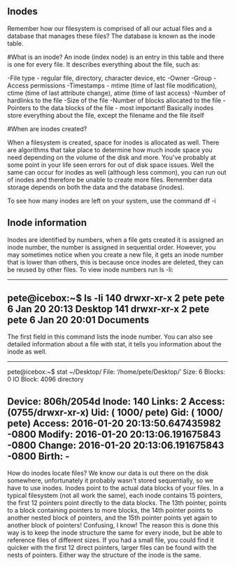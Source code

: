 ## Inodes
Remember how our filesystem is comprised of all our actual files and a database that manages these files? The database is known as the inode table.

#What is an inode?
An inode (index node) is an entry in this table and there is one for every file. It describes everything about the file, such as:

-File type - regular file, directory, character device, etc
-Owner
-Group
-Access permissions
-Timestamps - mtime (time of last file modification), ctime (time of last attribute change), atime (time of last access)
-Number of hardlinks to the file
-Size of the file
-Number of blocks allocated to the file
-Pointers to the data blocks of the file - most important!
Basically inodes store everything about the file, except the filename and the file itself


#When are inodes created?

When a filesystem is created, space for inodes is allocated as well. 
There are algorithms that take place to determine how much inode space you need depending on the volume of the disk and more. 
You've probably at some point in your life seen errors for out of disk space issues.
Well the same can occur for inodes as well (although less common), you can run out of inodes and therefore be unable to create more files. 
Remember data storage depends on both the data and the database (inodes).

To see how many inodes are left on your system, use the command df -i

## Inode information

Inodes are identified by numbers, when a file gets created it is assigned an inode number, the number is assigned in sequential order.
However, you may sometimes notice when you create a new file, it gets an inode number that is lower than others, this is because once inodes are deleted, they can be reused by other files. 
To view inode numbers run ls -li:

---
pete@icebox:~$ ls -li
140 drwxr-xr-x 2 pete pete 6 Jan 20 20:13 Desktop
141 drwxr-xr-x 2 pete pete 6 Jan 20 20:01 Documents
---
The first field in this command lists the inode number.
You can also see detailed information about a file with stat, it tells you information about the inode as well.

---
pete@icebox:~$ stat ~/Desktop/
  File: ‘/home/pete/Desktop/’
  Size: 6               Blocks: 0          IO Block: 4096   directory

Device: 806h/2054d      Inode: 140         Links: 2
Access: (0755/drwxr-xr-x)  Uid: ( 1000/   pete)   Gid: ( 1000/   pete)
Access: 2016-01-20 20:13:50.647435982 -0800
Modify: 2016-01-20 20:13:06.191675843 -0800
Change: 2016-01-20 20:13:06.191675843 -0800
 Birth: -
---

How do inodes locate files?
We know our data is out there on the disk somewhere, unfortunately it probably wasn't stored sequentially, so we have to use inodes. 
Inodes point to the actual data blocks of your files. In a typical filesystem (not all work the same), each inode contains 15 pointers, the first 12 pointers point directly to the data blocks. 
The 13th pointer, points to a block containing pointers to more blocks, the 14th pointer points to another nested block of pointers, and the 15th pointer points yet again to another block of pointers! 
Confusing, I know! The reason this is done this way is to keep the inode structure the same for every inode, but be able to reference files of different sizes.
If you had a small file, you could find it quicker with the first 12 direct pointers, larger files can be found with the nests of pointers. 
Either way the structure of the inode is the same.
